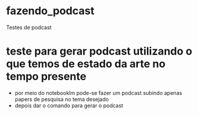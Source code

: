 # fazendo_podcast
Testes de podcast


# teste para gerar podcast utilizando o que temos de estado da arte no tempo presente
- por meio do notebooklm pode-se fazer um podcast subindo apenas papers de pesquisa no tema desejado 
- depois dar o comando para gerar o podcast 
